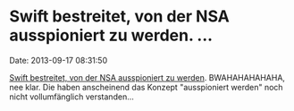 Swift bestreitet, von der NSA ausspioniert zu werden. \...
==========================================================

Date: 2013-09-17 08:31:50

[Swift bestreitet, von der NSA ausspioniert zu
werden](http://www.nzz.ch/aktuell/schweiz/swift-bestreitet-nsa-spionage-1.18151215).
BWAHAHAHAHAHA, nee klar. Die haben anscheinend das Konzept
\"ausspioniert werden\" noch nicht vollumfänglich verstanden\...
